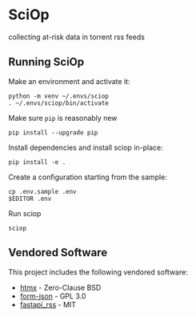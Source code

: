 # SciOp

collecting at-risk data in torrent rss feeds

## Running SciOp

Make an environment and activate it:

    python -m venv ~/.envs/sciop
    . ~/.envs/sciop/bin/activate
    
Make sure `pip` is reasonably new

    pip install --upgrade pip

Install dependencies and install sciop in-place:

    pip install -e .

Create a configuration starting from the sample:

    cp .env.sample .env
    $EDITOR .env

Run sciop

    sciop


## Vendored Software

This project includes the following vendored software:

- [htmx](https://htmx.org/) - Zero-Clause BSD
- [form-json](https://github.com/xehrad/form-json/) - GPL 3.0
- [fastapi_rss](https://github.com/sbordeyne/fastapi_rss) - MIT